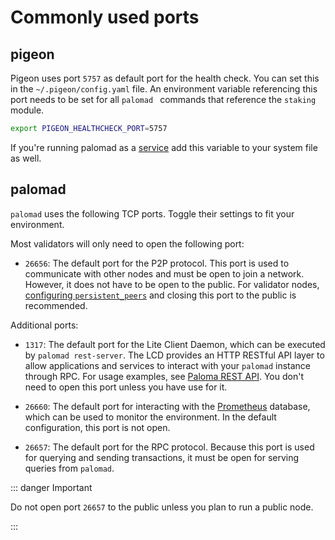 # Commonly used ports

## pigeon

Pigeon uses port `5757` as default port for the health check. You can set this in the `~/.pigeon/config.yaml` file. An environment variable referencing this port needs to be set for all `palomad ` commands that reference the `staking` module. 
```sh 
export PIGEON_HEALTHCHECK_PORT=5757
```
If you're running palomad as a [service](./install-palomad.md) add this variable to your system file as well.


## palomad

`palomad` uses the following TCP ports. Toggle their settings to fit your environment.

Most validators will only need to open the following port:

- `26656`: The default port for the P2P protocol. This port is used to 
  communicate with other nodes and must be open to join a network. However, 
  it does not have to be open to the public. For validator nodes, 
  [configuring `persistent_peers`](updates-and-additional.md#additional-settings) 
  and closing this port to the public is recommended.

Additional ports:

- `1317`: The default port for the Lite Client Daemon, which can be executed by 
  `palomad rest-server`. The LCD provides an HTTP RESTful API layer to allow 
  applications and services to interact with your `palomad` instance through RPC. 
  For usage examples, see [Paloma REST API](https://lcd.Paloma.dev/swagger/). 
  You don't need to open this port unless you have use for it.

- `26660`: The default port for interacting with the [Prometheus](https://prometheus.io) 
  database, which can be used to monitor the environment. In the default configuration, 
  this port is not open.

- `26657`: The default port for the RPC protocol. Because this port is used for 
  querying and sending transactions, it must be open for serving queries from 
  `palomad`.

::: danger Important 

Do not open port `26657` to the public unless you plan to run a public node.

:::
